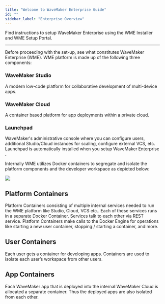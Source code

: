 ```yaml
---
title: "Welcome to WaveMaker Enterprise Guide"
id: ""
sidebar_label: "Enterprise Overview"
---
```

Find instructions to setup WaveMaker Enterprise using the WME Installer and WME Setup Portal.

---
Before proceeding with the set-up, see what constitutes WaveMaker Enterprise (WME). WME platform is made up of the following three components:

### WaveMaker Studio

A modern low-code platform for collaborative development of multi-device apps.

### WaveMaker Cloud

A container based platform for app deployments within a private cloud.

### Launchpad

WaveMaker's administrative console where you can configure users, additional Studio/Cloud instances for scaling, configure external VCS, etc. Launchpad is automatically installed when you setup WaveMaker Enterprise .

Internally WME utilizes Docker containers to segregate and isolate the platform components and the developer workspace as depicted below: 

[![](/learn/assets/vm_arch.png)](/learn/assets/vm_arch.png)

## Platform Containers

Platform Containers consisting of multiple internal services needed to run the WME platform like Studio, Cloud, VCS etc.. Each of these services runs in a separate Docker Container. Services talk to each other via REST service. Platform Containers make calls to the Docker Engine for operations like starting a new user container, stopping / starting a container, and more.

## User Containers

Each user gets a container for developing apps. Containers are used to isolate each user’s workspace from other users.

## App Containers

Each WaveMaker app that is deployed into the internal WaveMaker Cloud is allocated a separate container. Thus the deployed apps are also isolated from each other.